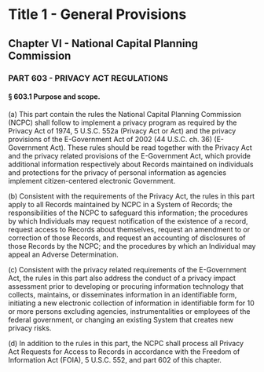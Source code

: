 
# Title 1 - General Provisions
## Chapter VI - National Capital Planning Commission
### PART 603 - PRIVACY ACT REGULATIONS
#### § 603.1 Purpose and scope.

(a) This part contain the rules the National Capital Planning Commission (NCPC) shall follow to implement a privacy program as required by the Privacy Act of 1974, 5 U.S.C. 552a (Privacy Act or Act) and the privacy provisions of the E-Government Act of 2002 (44 U.S.C. ch. 36) (E-Government Act). These rules should be read together with the Privacy Act and the privacy related provisions of the E-Government Act, which provide additional information respectively about Records maintained on individuals and protections for the privacy of personal information as agencies implement citizen-centered electronic Government.

(b) Consistent with the requirements of the Privacy Act, the rules in this part apply to all Records maintained by NCPC in a System of Records; the responsibilities of the NCPC to safeguard this information; the procedures by which Individuals may request notification of the existence of a record, request access to Records about themselves, request an amendment to or correction of those Records, and request an accounting of disclosures of those Records by the NCPC; and the procedures by which an Individual may appeal an Adverse Determination.

(c) Consistent with the privacy related requirements of the E-Government Act, the rules in this part also address the conduct of a privacy impact assessment prior to developing or procuring information technology that collects, maintains, or disseminates information in an identifiable form, initiating a new electronic collection of information in identifiable form for 10 or more persons excluding agencies, instrumentalities or employees of the federal government, or changing an existing System that creates new privacy risks.

(d) In addition to the rules in this part, the NCPC shall process all Privacy Act Requests for Access to Records in accordance with the Freedom of Information Act (FOIA), 5 U.S.C. 552, and part 602 of this chapter.
